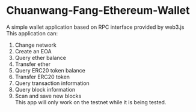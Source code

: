 # Chuanwang-Fang-Ethereum-Wallet
A simple wallet application based on RPC interface provided by web3.js<br>
This application can:
1. Change network
2. Create an EOA
3. Query ether balance
4. Transfer ether
5. Query ERC20 token balance
6. Transfer ERC20 token
7. Query transaction information
8. Query block information
9. Scan and save new blocks
<br>This app will only work on the testnet while it is being tested.
